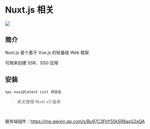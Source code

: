 # Nuxt.js 相关

![](/images/nuxt3-js.webp)

## 简介

Nuxt.js 是个基于 Vue.js 的轻量级 Web 框架

可用来创建 SSR、SSG 应用

## 安装

```shell
npx nuxi@latest init 项目名
```

> 本文使用 Nuxt v3 版本

<br/>

服务端组件：https://mp.weixin.qq.com/s/Bu97C3FnY55kSR8axG2aQA
